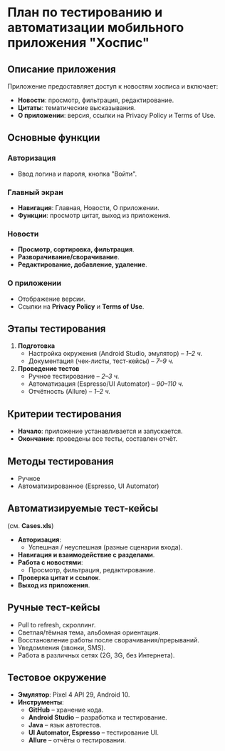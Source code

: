 # План по тестированию и автоматизации мобильного приложения "Хоспис"

## Описание приложения  
Приложение предоставляет доступ к новостям хосписа и включает:  
- **Новости**: просмотр, фильтрация, редактирование.  
- **Цитаты**: тематические высказывания.  
- **О приложении**: версия, ссылки на Privacy Policy и Terms of Use.  

## Основные функции  

### Авторизация  
- Ввод логина и пароля, кнопка "Войти".  

### Главный экран  
- **Навигация**: Главная, Новости, О приложении.  
- **Функции**: просмотр цитат, выход из приложения.  

### Новости  
- **Просмотр, сортировка, фильтрация**.  
- **Разворачивание/сворачивание**.  
- **Редактирование, добавление, удаление**.  

### О приложении  
- Отображение версии.  
- Ссылки на **Privacy Policy** и **Terms of Use**.  

## Этапы тестирования  

1. **Подготовка**  
   - Настройка окружения (Android Studio, эмулятор) – _1–2 ч._  
   - Документация (чек-листы, тест-кейсы) – _7–9 ч._  
2. **Проведение тестов**  
   - Ручное тестирование – _2–3 ч._  
   - Автоматизация (Espresso/UI Automator) – _90–110 ч._  
   - Отчётность (Allure) – _1–2 ч._  

## Критерии тестирования  

- **Начало**: приложение устанавливается и запускается.  
- **Окончание**: проведены все тесты, составлен отчёт.  

## Методы тестирования  
- Ручное  
- Автоматизированное (Espresso, UI Automator)  

## Автоматизируемые тест-кейсы  

(см. **Cases.xls**)  
- **Авторизация**:  
  - Успешная / неуспешная (разные сценарии входа).  
- **Навигация и взаимодействие с разделами**.  
- **Работа с новостями**:  
  - Просмотр, фильтрация, редактирование.  
- **Проверка цитат и ссылок**.  
- **Выход из приложения**.  

## Ручные тест-кейсы  

- Pull to refresh, скроллинг.  
- Светлая/тёмная тема, альбомная ориентация.  
- Восстановление работы после сворачивания/прерываний.  
- Уведомления (звонки, SMS).  
- Работа в различных сетях (2G, 3G, без Интернета).  

## Тестовое окружение  

- **Эмулятор**: Pixel 4 API 29, Android 10.  
- **Инструменты**:  
  - **GitHub** – хранение кода.  
  - **Android Studio** – разработка и тестирование.  
  - **Java** – язык автотестов.  
  - **UI Automator, Espresso** – тестирование UI.  
  - **Allure** – отчёты о тестировании.  
